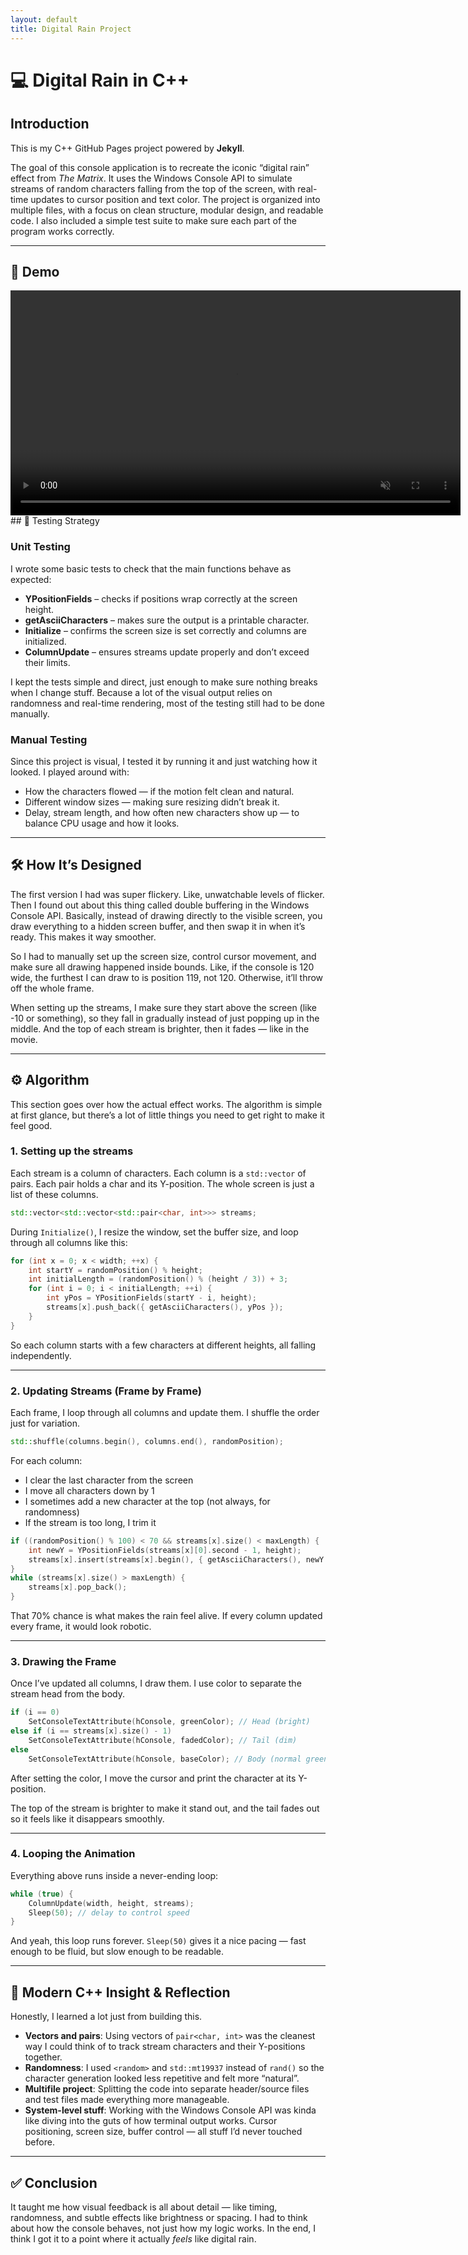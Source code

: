 ```yaml
---
layout: default
title: Digital Rain Project
---
```


# 💻 Digital Rain in C++

## Introduction

This is my C++ GitHub Pages project powered by **Jekyll**.

The goal of this console application is to recreate the iconic “digital rain” effect from *The Matrix*. It uses the Windows Console API to simulate streams of random characters falling from the top of the screen, with real-time updates to cursor position and text color. The project is organized into multiple files, with a focus on clean structure, modular design, and readable code. I also included a simple test suite to make sure each part of the program works correctly.

---
## 🎥 Demo

<video controls autoplay muted loop playsinline width="720">
  <source src="https://raw.githubusercontent.com/Rayan1605/DigitalRainProject/master/digital_rain_demo.mp4" type="video/mp4">
  Your browser does not support the video tag.
</video> 
## 🧪 Testing Strategy

### Unit Testing

I wrote some basic tests to check that the main functions behave as expected:

- **YPositionFields** – checks if positions wrap correctly at the screen height.
- **getAsciiCharacters** – makes sure the output is a printable character.
- **Initialize** – confirms the screen size is set correctly and columns are initialized.
- **ColumnUpdate** – ensures streams update properly and don’t exceed their limits.

I kept the tests simple and direct, just enough to make sure nothing breaks when I change stuff. Because a lot of the visual output relies on randomness and real-time rendering, most of the testing still had to be done manually.

### Manual Testing

Since this project is visual, I tested it by running it and just watching how it looked. I played around with:

- How the characters flowed — if the motion felt clean and natural.
- Different window sizes — making sure resizing didn’t break it.
- Delay, stream length, and how often new characters show up — to balance CPU usage and how it looks.

---

## 🛠️ How It’s Designed

The first version I had was super flickery. Like, unwatchable levels of flicker. Then I found out about this thing called double buffering in the Windows Console API. Basically, instead of drawing directly to the visible screen, you draw everything to a hidden screen buffer, and then swap it in when it’s ready. This makes it way smoother.

So I had to manually set up the screen size, control cursor movement, and make sure all drawing happened inside bounds. Like, if the console is 120 wide, the furthest I can draw to is position 119, not 120. Otherwise, it’ll throw off the whole frame.

When setting up the streams, I make sure they start above the screen (like -10 or something), so they fall in gradually instead of just popping up in the middle. And the top of each stream is brighter, then it fades — like in the movie.

---

## ⚙️ Algorithm 

This section goes over how the actual effect works. The algorithm is simple at first glance, but there’s a lot of little things you need to get right to make it feel good.

### 1. Setting up the streams

Each stream is a column of characters. Each column is a `std::vector` of pairs. Each pair holds a char and its Y-position. The whole screen is just a list of these columns.

```cpp
std::vector<std::vector<std::pair<char, int>>> streams;
```

During `Initialize()`, I resize the window, set the buffer size, and loop through all columns like this:

```cpp
for (int x = 0; x < width; ++x) {
    int startY = randomPosition() % height;
    int initialLength = (randomPosition() % (height / 3)) + 3;
    for (int i = 0; i < initialLength; ++i) {
        int yPos = YPositionFields(startY - i, height);
        streams[x].push_back({ getAsciiCharacters(), yPos });
    }
}
```

So each column starts with a few characters at different heights, all falling independently.

---

### 2. Updating Streams (Frame by Frame)

Each frame, I loop through all columns and update them. I shuffle the order just for variation.

```cpp
std::shuffle(columns.begin(), columns.end(), randomPosition);
```

For each column:

- I clear the last character from the screen
- I move all characters down by 1
- I sometimes add a new character at the top (not always, for randomness)
- If the stream is too long, I trim it

```cpp
if ((randomPosition() % 100) < 70 && streams[x].size() < maxLength) {
    int newY = YPositionFields(streams[x][0].second - 1, height);
    streams[x].insert(streams[x].begin(), { getAsciiCharacters(), newY });
}
while (streams[x].size() > maxLength) {
    streams[x].pop_back();
}
```

That 70% chance is what makes the rain feel alive. If every column updated every frame, it would look robotic.

---

### 3. Drawing the Frame

Once I’ve updated all columns, I draw them. I use color to separate the stream head from the body.

```cpp
if (i == 0)
    SetConsoleTextAttribute(hConsole, greenColor); // Head (bright)
else if (i == streams[x].size() - 1)
    SetConsoleTextAttribute(hConsole, fadedColor); // Tail (dim)
else
    SetConsoleTextAttribute(hConsole, baseColor); // Body (normal green)
```

After setting the color, I move the cursor and print the character at its Y-position.

The top of the stream is brighter to make it stand out, and the tail fades out so it feels like it disappears smoothly.

---

### 4. Looping the Animation

Everything above runs inside a never-ending loop:

```cpp
while (true) {
    ColumnUpdate(width, height, streams);
    Sleep(50); // delay to control speed
}
```

And yeah, this loop runs forever. `Sleep(50)` gives it a nice pacing — fast enough to be fluid, but slow enough to be readable.

---

## 🧠 Modern C++ Insight & Reflection

Honestly, I learned a lot just from building this.

- **Vectors and pairs**: Using vectors of `pair<char, int>` was the cleanest way I could think of to track stream characters and their Y-positions together.
- **Randomness**: I used `<random>` and `std::mt19937` instead of `rand()` so the character generation looked less repetitive and felt more “natural”.
- **Multifile project**: Splitting the code into separate header/source files and test files made everything more manageable.
- **System-level stuff**: Working with the Windows Console API was kinda like diving into the guts of how terminal output works. Cursor positioning, screen size, buffer control — all stuff I’d never touched before.

---

## ✅ Conclusion

It taught me how visual feedback is all about detail — like timing, randomness, and subtle effects like brightness or spacing. I had to think about how the console behaves, not just how my logic works. In the end, I think I got it to a point where it actually *feels* like digital rain.


